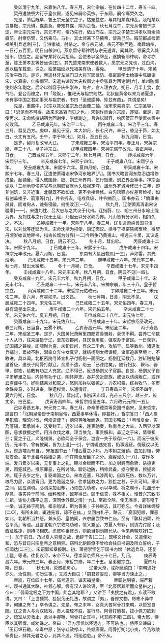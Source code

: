 <!-- { "loadSidebar": true } -->
　　癸卯清宁九年。宋嘉佑八年。春三月，宋仁宗崩，在位四十二年，寿五十四。
　　契丹遣使祭大行于皇仪殿，遂见宋嗣帝英宗。于东厢。嗣帝痛哭久之。
　　先是，萧后既卒，鲁王宗元圣宗之子。怙宠益恣，与其相某谋作乱。及相某以贪暴黜，宗元惧，谋愈急。帝知其谋，阴为之备。秋七月戊午，宗元从帝猎于凉淀，帝让宗元先行，宗元不可，帝乃先行，依山而左，宗元之子楚王洪孝以百余骑直前，射帝伤臂，又伤乘马，马仆。其太师某下马掖帝，使乘己马。殿前都点检萧福美引兵遮帝[三]，与洪孝战，射杀之。帝与宗元战，宗元不胜而遁，南趣幽州，一日行五百里，明日自杀[四]。燕京留守耶律明与宗元通谋，闻其败，领奚兵入城授甲，欲应之。副留守某将汉兵拒焉。会使者以金牌至，遂擒斩耶律明，帝寻亦至，陈王萧孝友等皆坐诛[五]。其先遣来南宋使者数人，悉宗元之党也，过白沟，悉以槛车载至，诛之。独萧福延以兄福美有功，得免。
　　甲辰清宁十年。宋英宗治平改元。是岁，帝遣林牙左监门卫大将军耶律防、枢密直学士给事中陈顗诣宋，求真宗、仁宗御容。宋遣右谏议大夫权御史中丞张昪为回谢使[六]，单州防御使刘永年副之。后帝以御容于庆州崇奉，每夕，宫人理衣衾，朔日、月半上食，食气尽，登台而燎之，曰「烧饭」，惟祀天与祖宗则然。北狄自黄帝以来为诸夏患，未有事中国之君如事天与祖宗者，书曰「至诚感神，矧兹有苗」。其谓是矣!
　　先是，重熙中，兴宗以其父圣宗及己画像二轴，诣宋求易真宗、仁宗圣容，曰：「思见而不可得，故来求圣容而见之也。」宋朝许而会兴宗崩，遂寝。至是，遣使再求。宋命修撰胡宿为回谢使，李缓副之，且许以御容，约因贺正旦使置衣箧中交致焉。
　　乙巳咸雍元年。宋治平二年。
　　丙午咸雍二年。宋治平三年。春三月，彗见西方。庚申，晨见于室，本大如月，长七尺许。辛巳，昏见于昴，如太白，长丈有五尺。壬午，孛于毕[七]，如月，至五日没。
　　秋九月朔，日食。
　　是岁，契丹复改号大辽。
　　丁未咸雍三年。宋治平四年。春正月，宋英宗崩，年三十八，皇子神宗立。
　　戊申咸雍四年。宋神宗熙宁改元。春正月朔，日食。
　　己酉咸雍五年。宋熙宁二年。秋七月朔，日食。
　　庚戌咸雍六年。宋熙宁三年。
　　辛亥咸雍七年。宋熙宁四年。
　　壬子咸雍八年。宋熙宁五年。
　　癸丑咸雍九年。宋熙宁六年。夏四月朔，日食。
　　甲寅咸雍十年。宋熙宁七年。春三月，辽遣使萧禧诣宋争河东地界[八]。国书大略言河东路沿边增修戍垒，起铺舍，侵入彼国蔚、应、朔三州界内，乞行毁撤，别立界至等事。神宗面谕以「三州地界俟差官与北朝职官就地头检视定夺。雄州外罗城今修已十三年，即非创筑，又非近事。北朝既不欲如此，更不令接续修。白沟馆驿亦俟差官检视，如有创盖楼子、箭窻等[九]，并令拆去，屯戍兵级，并令抽回」。国书亦云：「倘事由夙昔，固难徇从，诚有侵踰，何恡改正[一○]」。
　　秋九月，辽使萧素再诣宋议疆事[一一]。宋遣刘忱、吕大忠与之共议于代州。辽指蔚、应、朔三州分水岭土陇为界，及刘忱与之行视无土陇，乃但云以分水岭为界。凡山皆有分水岭，相持久之，不决。
　　乙卯咸雍十一年。宋熙宁八年。春三月，辽复遣萧禧赉国书诣宋，以刘忱等迁延为言。宋命沈括为报使，诣辽面议。括寻于枢密院阅案牍，得契丹顷岁始议地畔书，指古长城为分界[一二]今所争乃黄嵬山，相远三十里，其议遂决。
　　秋八月朔，日食，阴云不见。
　　冬十月，彗出轸。
　　丙辰咸雍十二年。宋熙宁九年。
　　丁巳咸雍十三年。宋熙宁十年。
　　戊午咸雍十四年。宋神宗元丰改元。夏六月朔，日食。
　　东南有大星出匏瓜[一三]，声如雷，其光烛地。
　　己未咸雍十五年。宋元丰二年。
　　庚申咸雍十六年。宋元丰三年。秋七月，彗出太微垣。
　　冬十一月朔，日食。
　　辛酉咸雍十七年。宋元丰四年。
　　壬戌咸雍十八年。宋元丰五年。秋八月朔，日食，阴云不见[一四]。
　　癸亥咸雍十九年。宋元丰六年。秋九月朔，日食。
　　甲子咸雍二十年。宋元丰七年。
　　乙丑咸雍二十一年。宋元丰八年。宋神宗崩，年三十八。皇子哲宗立。
　　丙寅咸雍二十二年。宋哲宗元佑改元。
　　丁卯咸雍二十三年。宋元佑二年。夏六月，有星如爪，出文昌。
　　秋七月朔，日食，阴云不见。
　　戊辰咸雍二十四年。宋元佑三年。
　　己巳咸雍二十五年。宋元佑四年。春三月，昼有流星出东北。
　　庚午咸雍二十六年。宋元佑五年。
　　辛未咸雍二十七年。宋元佑六年。夏五月朔，日食。
　　壬申咸雍二十八年。宋元佑七年。
　　癸酉咸雍二十九年。宋元佑八年。
　　甲戌咸雍三十年。宋哲宗绍圣改元。春三月朔，日当食，云雾不辨。
　　乙亥寿昌元年。宋绍圣二年。
　　丙子寿昌二年。宋绍圣三年。是岁，大国舅帐萧解里四郎君善骑射，豪侠不羁。尝养亡命数十人从行，往来游猎于辽，至东西郡闲，其饮食用度，强取办于富民。一日获罪，辽国捕之甚峻，即啸聚为盗，未旬日间，有众二千余，攻陷干、显等数州。诸道发兵捕讨，累战不胜，潜率众奔生女真界，就结杨割太师谋叛。诸军追袭至境上，不敢进，具以闻。北枢密院寻降宣札子付杨割一面图之。杨割迁延数月，独斩贼魁解里首级，遣长子阿骨打献辽，余悉不遣，绐云「已诛绝矣」。随行妇女、鞍马、器甲、财物，给散有功之人充赏。辽不得已，反进杨割父子官爵。自是，杨割父子自平萧解里之后，内恃有功于辽，阴怀异志，吞并旁近部族，或诬以诱纳叛亡，或诈云盗藏牛马，好则结亲以和取之，怒则加兵以强掠之，力农积粟，练兵牧马，多市金珠良马，岁时进奉，赂遗权贵，以通情好。
　　丁丑寿昌三年。宋绍圣四年。夏六月朔，日食。
　　秋八月，彗出氐，斜指天市垣，光芒三尺余，越三夕，长丈余，扫巴星。
　　戊寅寿昌四年。宋哲宗绍圣五年。六月改元元符[一五]。
　　己卯寿昌五年。宋元符二年。春三月，帝命萧德崇等赍国书诣宋，见宋哲宗，跪言曰：「北朝皇帝告于南朝皇帝，西夏事早休得，即甚好。」哲宗答曰：「西人累年犯顺，理须讨伐，何烦遣使？」德崇等唯唯而退。其国书略云：「粤惟夏台，实乃藩辅，累承尚主，迭受封王。近岁以来，连表驰奏，称南兵之大举，入西界以深图，恳求救援之师，用济攻伐之难。理当依允，事贵解和。盖辽之于宋，情重祖孙；夏之于辽，义隆甥舅。必欲两全于保合，岂宜一失于绥存[一六]。而况于彼庆历、元丰中，曾有披闻，皆为止退[一七]，宁谓辄违先旨，仍事远征。傥蔽议以无从，虑造端而有自。」宋报国书云：「惟西夏之小邦，乃本朝之藩镇，曲加封植，俾获安全。虽于北尝与婚姻之亲，而在南全居臣子之分。涵容浸久[一八]，变诈多端。爰自累岁以来，无复事上之礼，赐以金缯而不已，加之封爵而愈骄，杀掠吏民，围犯城邑。推原罪恶，在所讨除。聊饬边防，稍修武备，据守要害，控扼奔冲。辄于去岁之冬，复驱竭国之众，来攻近塞，凡涉两旬，自取死伤，数以万计，粮尽力屈，众溃宵归。更为诡诞之辞，往求拯救之力，狡狯之甚，于此可知。采听之间，固应洞晓。必谓深加沮却，乃烦曲为劝和，示以华缄，将之聘币，礼虽形于厚意，事实异于前闻。缅料雅怀，诚非得已。顾于信誓，殊不相关。惟昔兴宗致书仁祖，谕协力荡平之意，深同休外御之情[一九]。至欲全除，使无噍类，谓有稽于一举，诚无益于两朝。祖宗贻谋，斯为善美；子孙继志，其可弥忘。今者详味缛辞[二○]，有所未谕，辄违先旨，谅不在兹。」又回白札子，略云：「夏国犯顺，罪恶如此，北朝所当共怒。兼庆历、皇佑间，兴宗屡尝致书仁庙，至有『孰料凶顽，终合平荡』等语。且言北朝兴宗敦笃劝和，情义兼至，方夏人有罪，则协力讨除；及西征胜捷，则持书相庆。虑彼称臣修贡，则欲当朝勿赐允从。今来两朝欢好[二一]，加于前日。乃以夏人穷蹙之故，诡辞干告[二二]。既移文计会，又遣使劝和，恐与昔日兴宗皇帝之意稍异。窃料北朝臣僚不曾检会往日书词及所立誓约，子细闻达[二三]」。宋诏郭知章报聘。初，萧德崇坚乞于国书内增「休退兵马，还复土疆」等语。往复议论，宋帝不从。德崇留京师凡三十七日，乃归。
　　庚辰寿昌六年。宋元符三年。春正月，宋哲宗崩，年二十五。皇弟徽宗立。
　　夏四月朔，日食。
　　秋七月，荧惑犯房心。
　　辽帝大渐，戒孙延禧曰：「南朝通好岁久，汝性刚，切勿生事。」又戒大臣曰：「嗣君若妄动，卿等当力谏止之。」
　　帝崩，在位四十七年，庙号道宗，谥天福皇帝。
　　帝聪达明睿，端严若神，观书通其大略，神领心解。尝有汉人讲论语，至「北辰居其所而众星拱之」，帝曰：「吾闻北极之下为中国，此岂其地耶？」又讲至「夷狄之有君」，疾读不敢讲。又曰︰「上世獯鬻、猃狁荡无礼法，故谓之『夷』，吾修文物，彬彬不异中华，何嫌之有？」卒令讲之。先是，帝之末年，女真大酋阿骨打来朝，以悟室自随。辽之贵人与为双陆戏，贵人投琼不胜，妄行马。阿骨打愤甚，拔小佩刀欲刺之，悟室从旁救止，急以手握鞘，阿骨打止其柄，杙其胸不死[二四]。帝大怒，侍臣以其强悍，咸劝诛之。帝曰：「吾方示信以怀远方，不可杀也。」侍臣又谏曰：「王衍纵石勒，卒毒中原；张守珪赦禄山，终倾唐室。阿骨打朔北小夷，今乃敢陵轹贵臣，肆其无君之心，此其不追，将贻边患。」帝不从。
